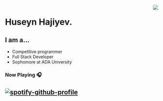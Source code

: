 <a>
<img align="right" src="https://github-readme-stats.vercel.app/api?username=computerbox124&theme=gruvbox">
</a>

<h1>
Huseyn Hajiyev.
</h1>

<h2>
	I am a...
</h2>

- Competitive programmer
- Full Stack Developer
- Sophomore at ADA University

### Now Playing 🎧

[![spotify-github-profile](https://spotify-github-profile.vercel.app/api/view?uid=31k2yzq2eyvgl3dci7ecuzmi3f4a&cover_image=true&theme=default)](https://github.com/kittinan/spotify-github-profile)
<br/>
---
